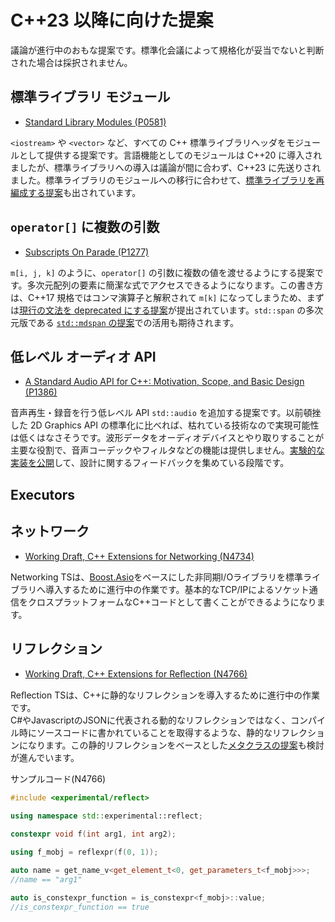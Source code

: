 # C++23 以降に向けた提案
議論が進行中のおもな提案です。標準化会議によって規格化が妥当でないと判断された場合は採択されません。

## 標準ライブラリ モジュール
- [Standard Library Modules (P0581)](https://wg21.link/p0581) 

`<iostream>` や `<vector>` など、すべての C++ 標準ライブラリヘッダをモジュールとして提供する提案です。言語機能としてのモジュールは C++20 に導入されましたが、標準ライブラリへの導入は議論が間に合わず、C++23 に先送りされました。標準ライブラリのモジュールへの移行に合わせて、[標準ライブラリを再編成する提案](https://wg21.link/p1453)も出されています。

## `operator[]` に複数の引数
- [Subscripts On Parade (P1277)](https://wg21.link/p1277)

`m[i, j, k]` のように、`operator[]` の引数に複数の値を渡せるようにする提案です。多次元配列の要素に簡潔な式でアクセスできるようになります。この書き方は、C++17 規格ではコンマ演算子と解釈されて `m[k]` になってしまうため、まずは[現行の文法を deprecated にする提案](https://wg21.link/p1161)が提出されています。`std::span` の多次元版である [`std::mdspan` の提案](https://github.com/kokkos/array_ref)での活用も期待されます。

## 低レベル オーディオ API
- [A Standard Audio API for C++:
Motivation, Scope, and Basic Design (P1386)](https://wg21.link/p1386)

音声再生・録音を行う低レベル API `std::audio` を追加する提案です。以前頓挫した 2D Graphics API の標準化に比べれば、枯れている技術なので実現可能性は低くはなさそうです。波形データをオーディオデバイスとやり取りすることが主要な役割で、音声コーデックやフィルタなどの機能は提供しません。[実験的な実装を公開](https://github.com/stdcpp-audio/libstdaudio)して、設計に関するフィードバックを集めている段階です。

## Executors

## ネットワーク
- [Working Draft, C++ Extensions for Networking (N4734)](https://wg21.link/n4734)

Networking TSは、[Boost.Asio](https://www.boost.org/doc/libs/release/doc/html/boost_asio.html)をベースにした非同期I/Oライブラリを標準ライブラリへ導入するために進行中の作業です。基本的なTCP/IPによるソケット通信をクロスプラットフォームなC++コードとして書くことができるようになります。


## リフレクション
- [Working Draft, C++ Extensions for Reﬂection (N4766)](https://wg21.link/n4766)

Reﬂection TSは、C++に静的なリフレクションを導入するために進行中の作業です。  
C#やJavascriptのJSONに代表される動的なリフレクションではなく、コンパイル時にソースコードに書かれていることを取得するような、静的なリフレクションになります。この静的リフレクションをベースとした[メタクラスの提案](https://wg21.link/p0707)も検討が進んでいます。

サンプルコード(N4766)
```cpp
#include <experimental/reflect>

using namespace std::experimental::reflect;

constexpr void f(int arg1, int arg2);

using f_mobj = reflexpr(f(0, 1));

auto name = get_name_v<get_element_t<0, get_parameters_t<f_mobj>>>;
//name == "arg1"

auto is_constexpr_function = is_constexpr<f_mobj>::value;
//is_constexpr_function == true
```
